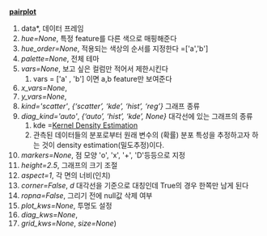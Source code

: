[**pairplot**](https://seaborn.pydata.org/generated/seaborn.pairplot.html)

1. data*,  데이터 프레임
2.  *hue=None*, 특정 feature를 다른 색으로 매핑해준다
3. *hue_order=None*,  적용되는 색상의 순서를 지정한다 =['a','b']
4. *palette=None*, 전체 테마
5. *vars=None*, 보고 싶은 컬럼만 적어서 제한시킨다 
   1. vars = ['a' , 'b'] 이면 a,b feature만 보여준다
6. *x_vars=None*, 
7. *y_vars=None*, 
8. *kind='scatter'*, *{‘scatter’, ‘kde’, ‘hist’, ‘reg’}* 그래프 종류
9. *diag_kind='auto'*, *{‘auto’, ‘hist’, ‘kde’, None}* 대각선에 있는 그래프의 종류
   1. kde =[Kernel Density Estimation]()
   2. 관측된 데이터들의 분포로부터 원래 변수의 (확률) 분포 특성을 추정하고자 하는 것이 density estimation(밀도추정)이다.
10. *markers=None*, 점 모양 'o', 'x', '+', 'D'등등으로 지정
11. *height=2.5*, 그래프의 크기 조절
12. *aspect=1*, 각 면의 너비(인치)
13. *corner=False*, *d*  대각선을 기준으로 대칭인데 True의 경우 한쪽만 남게 된다
14. *ropna=False*, 그리기 전에 null값 삭제 여부
15. *plot_kws=None*, 투명도 설정
16. *diag_kws=None*, 
17. *grid_kws=None*, *size=None*)

